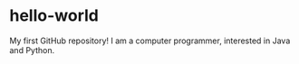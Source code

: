 # hello-world
My first GitHub repository!
I am a computer programmer, interested in Java and Python.
